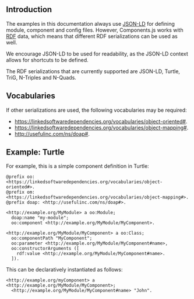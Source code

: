## Introduction

The examples in this documentation always use [JSON-LD](https://json-ld.org/) for defining module, component and config files.
However, Components.js works with [RDF](https://www.w3.org/RDF/) data,
which means that different RDF serializations can be used as well.

We encourage JSON-LD to be used for readability, as the JSON-LD context allows for shortcuts to be defined.

The RDF serializations that are currently supported are JSON-LD, Turtle, TriG, N-Triples and N-Quads.

## Vocabularies

If other serializations are used, the following vocabularies may be required:

* https://linkedsoftwaredependencies.org/vocabularies/object-oriented#.
* https://linkedsoftwaredependencies.org/vocabularies/object-mapping#.
* http://usefulinc.com/ns/doap#.

## Example: Turtle

For example, this is a simple component definition in Turtle:
```text
@prefix oo: <https://linkedsoftwaredependencies.org/vocabularies/object-oriented#>.
@prefix om: <https://linkedsoftwaredependencies.org/vocabularies/object-mapping#>.
@prefix doap: <http://usefulinc.com/ns/doap#>.

<http://example.org/MyModule> a oo:Module;
  doap:name "my-module";
  oo:component <http://example.org/MyModule/MyComponent>.

<http://example.org/MyModule/MyComponent> a oo:Class;
  oo:componentPath "MyComponent";
  oo:parameter <http://example.org/MyModule/MyComponent#name>,
  oo:constructorArguments ([
    rdf:value <http://example.org/MyModule/MyComponent#name>. 
  ]).
```

This can be declaratively instantiated as follows:
```text
<http://example.org/myComponent> a <http://example.org/MyModule/MyComponent>;
  <http://example.org/MyModule/MyComponent#name> "John".
```
